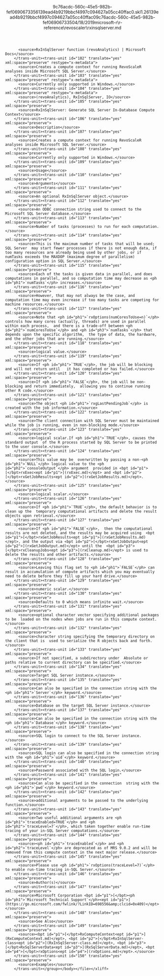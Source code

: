<?xml version="1.0"?><xliff version="1.2" xmlns="urn:oasis:names:tc:xliff:document:1.2" xmlns:xsi="http://www.w3.org/2001/XMLSchema-instance" xsi:schemaLocation="urn:oasis:names:tc:xliff:document:1.2 xliff-core-1.2-transitional.xsd"><file datatype="xml" original="rxinsqlserver.md" source-language="en-US" target-language="en-US"><header><tool tool-id="mdxliff" tool-name="mdxliff" tool-version="1.0-d1654b2" tool-company="Microsoft" /><xliffext:skl_file_name xmlns:xliffext="urn:microsoft:content:schema:xliffextensions">9c76acdc-560c-45e5-982b-fef0690673356139ead4b9219bbcf4997c094627a05cc40ffac0.skl</xliffext:skl_file_name><xliffext:version xmlns:xliffext="urn:microsoft:content:schema:xliffextensions">1.2</xliffext:version><xliffext:ms.openlocfilehash xmlns:xliffext="urn:microsoft:content:schema:xliffextensions">6139ead4b9219bbcf4997c094627a05cc40ffac0</xliffext:ms.openlocfilehash><xliffext:ms.sourcegitcommit xmlns:xliffext="urn:microsoft:content:schema:xliffextensions">9c76acdc-560c-45e5-982b-fef069067335</xliffext:ms.sourcegitcommit><xliffext:ms.lasthandoff xmlns:xliffext="urn:microsoft:content:schema:xliffextensions">04/18/2019</xliffext:ms.lasthandoff><xliffext:ms.openlocfilepath xmlns:xliffext="urn:microsoft:content:schema:xliffextensions">microsoft-r\r-reference\revoscaler\rxinsqlserver.md</xliffext:ms.openlocfilepath></header><body><group id="content" extype="content"><trans-unit id="101" translate="yes" xml:space="preserve" restype="x-metadata">
          <source>RxInSqlServer function (revoAnalytics) | Microsoft Docs</source>
        </trans-unit><trans-unit id="102" translate="yes" xml:space="preserve" restype="x-metadata">
          <source>Creates a compute context for running RevoScaleR analyses inside Microsoft SQL Server.</source>
        </trans-unit><trans-unit id="103" translate="yes" xml:space="preserve" restype="x-metadata">
          <source>Currently only supported in Windows.</source>
        </trans-unit><trans-unit id="104" translate="yes" xml:space="preserve" restype="x-metadata">
          <source>(revoAnalytics), RxInSqlServer, IO</source>
        </trans-unit><trans-unit id="105" translate="yes" xml:space="preserve">
          <source>RxInSqlServer: Generate SQL Server In-Database Compute Context</source>
        </trans-unit><trans-unit id="106" translate="yes" xml:space="preserve">
          <source>Description</source>
        </trans-unit><trans-unit id="107" translate="yes" xml:space="preserve">
          <source>Creates a compute context for running RevoScaleR analyses inside Microsoft SQL Server.</source>
        </trans-unit><trans-unit id="108" translate="yes" xml:space="preserve">
          <source>Currently only supported in Windows.</source>
        </trans-unit><trans-unit id="109" translate="yes" xml:space="preserve">
          <source>Usage</source>
        </trans-unit><trans-unit id="110" translate="yes" xml:space="preserve">
          <source>Arguments</source>
        </trans-unit><trans-unit id="111" translate="yes" xml:space="preserve">
          <source>An optional RxInSqlServer object.</source>
        </trans-unit><trans-unit id="112" translate="yes" xml:space="preserve">
          <source>An ODBC connection string used to connect to the Microsoft SQL Server database.</source>
        </trans-unit><trans-unit id="113" translate="yes" xml:space="preserve">
          <source>Number of tasks (processes) to run for each computation.</source>
        </trans-unit><trans-unit id="114" translate="yes" xml:space="preserve">
          <source>This is the maximum number of tasks that will be used; SQL Server  may start fewer processes if there is not enough data, if too many resources are already being used by other jobs, or if  numTasks exceeds the MAXDOP (maximum degree of parallelism) configuration option in SQL Server.</source>
        </trans-unit><trans-unit id="115" translate="yes" xml:space="preserve">
          <source>Each of the tasks is given data in parallel, and does computations in parallel, and so computation time may decrease as <ph id="ph1">`numTasks`</ph> increases.</source>
        </trans-unit><trans-unit id="116" translate="yes" xml:space="preserve">
          <source>However, that may not always be the case, and computation time may even increase if too many tasks are competing for machine resources.</source>
        </trans-unit><trans-unit id="117" translate="yes" xml:space="preserve">
          <source>Note that <ph id="ph1">`rxOptions(numCoresToUse=n)`</ph> controls how many cores (actually, threads) are used in parallel within each process,  and there is a trade-off between <ph id="ph2">`numCoresToUse`</ph> and <ph id="ph3">`numTasks`</ph> that depends upon the specific algorithm,  the type of data, the hardware, and the other jobs that are running.</source>
        </trans-unit><trans-unit id="118" translate="yes" xml:space="preserve">
          <source>logical value.</source>
        </trans-unit><trans-unit id="119" translate="yes" xml:space="preserve">
          <source>If <ph id="ph1">`TRUE`</ph>, the job will be blocking and will not return until   it has completed or has failed.</source>
        </trans-unit><trans-unit id="120" translate="yes" xml:space="preserve">
          <source>If <ph id="ph1">`FALSE`</ph>, the job will be non-blocking and return immediately,  allowing you to continue running other R code.</source>
        </trans-unit><trans-unit id="121" translate="yes" xml:space="preserve">
          <source>The object <ph id="ph1">`rxgLastPendingJob`</ph> is created with the job information.</source>
        </trans-unit><trans-unit id="122" translate="yes" xml:space="preserve">
          <source>The client connection with SQL Server must be maintained while the job is running, even in non-blocking mode.</source>
        </trans-unit><trans-unit id="123" translate="yes" xml:space="preserve">
          <source>logical scalar.If <ph id="ph1">`TRUE`</ph>, causes the standard output  of the R process started by SQL Server to be printed to the user console.</source>
        </trans-unit><trans-unit id="124" translate="yes" xml:space="preserve">
          <source>This value may be  overwritten by passing a non-<ph id="ph1">`NULL`</ph> logical value to the <ph id="ph2">`consoleOutput`</ph> argument  provided in <bpt id="p1">[</bpt>rxExec<ept id="p1">](rxExec.md)</ept> and <bpt id="p2">[</bpt>rxGetJobResults<ept id="p2">](rxGetJobResults.md)</ept>.</source>
        </trans-unit><trans-unit id="125" translate="yes" xml:space="preserve">
          <source>logical scalar.</source>
        </trans-unit><trans-unit id="126" translate="yes" xml:space="preserve">
          <source>If <ph id="ph1">`TRUE`</ph>, the default behavior is to clean up the  temporary computational artifacts and delete the result objects upon retrieval.</source>
        </trans-unit><trans-unit id="127" translate="yes" xml:space="preserve">
          <source>If <ph id="ph1">`FALSE`</ph>,  then the computational results are not deleted, and the results may be acquired using  <bpt id="p1">[</bpt>rxGetJobResults<ept id="p1">](rxGetJobResults.md)</ept>, and the output via <bpt id="p2">[</bpt>rxGetJobOutput<ept id="p2">](rxGetJobOutput.md)</ept> until the  <bpt id="p3">[</bpt>rxCleanupJobs<ept id="p3">](rxCleanup.md)</ept> is used to delete the results and other artifacts.</source>
        </trans-unit><trans-unit id="128" translate="yes" xml:space="preserve">
          <source>Leaving this flag set to <ph id="ph1">`FALSE`</ph> can result in accumulation of compute artifacts which you may eventually need to delete before they fill up your hard drive.</source>
        </trans-unit><trans-unit id="129" translate="yes" xml:space="preserve">
          <source>numeric scalar.</source>
        </trans-unit><trans-unit id="130" translate="yes" xml:space="preserve">
          <source>Defaults to 0 which means infinite wait.</source>
        </trans-unit><trans-unit id="131" translate="yes" xml:space="preserve">
          <source>optional character vector specifying additional packages to be  loaded on the nodes when jobs are run in this compute context.</source>
        </trans-unit><trans-unit id="132" translate="yes" xml:space="preserve">
          <source>character string specifying the temporary directory on the client that is  used to serialize the R objects back and forth.</source>
        </trans-unit><trans-unit id="133" translate="yes" xml:space="preserve">
          <source>If not specified, a subdirectory under  Absolute or paths relative to current directory can be specified.</source>
        </trans-unit><trans-unit id="134" translate="yes" xml:space="preserve">
          <source>Target SQL Server instance.</source>
        </trans-unit><trans-unit id="135" translate="yes" xml:space="preserve">
          <source>Can also be specified in the connection string with the <ph id="ph1">`Server`</ph> keyword.</source>
        </trans-unit><trans-unit id="136" translate="yes" xml:space="preserve">
          <source>Database on the target SQL Server instance.</source>
        </trans-unit><trans-unit id="137" translate="yes" xml:space="preserve">
          <source>Can also be specified in the connection string with the <ph id="ph1">`Database`</ph> keyword.</source>
        </trans-unit><trans-unit id="138" translate="yes" xml:space="preserve">
          <source>SQL login to connect to the SQL Server instance.</source>
        </trans-unit><trans-unit id="139" translate="yes" xml:space="preserve">
          <source>SQL login can also be specified in the connection string with the <ph id="ph1">`uid`</ph> keyword.</source>
        </trans-unit><trans-unit id="140" translate="yes" xml:space="preserve">
          <source>Password associated with the SQL login.</source>
        </trans-unit><trans-unit id="141" translate="yes" xml:space="preserve">
          <source>Can also be specified in the connection  string with the <ph id="ph1">`pwd`</ph> keyword.</source>
        </trans-unit><trans-unit id="142" translate="yes" xml:space="preserve">
          <source>additional arguments to be passed to the underlying function.</source>
        </trans-unit><trans-unit id="143" translate="yes" xml:space="preserve">
          <source>Two useful additional arguments are <ph id="ph1">`traceEnabled=TRUE`</ph> and <ph id="ph2">`traceLevel=7`</ph>, which taken together enable run-time tracing of your in-SQL Server computations.</source>
        </trans-unit><trans-unit id="144" translate="yes" xml:space="preserve">
          <source><ph id="ph1">`traceEnabled`</ph> and <ph id="ph2">`traceLevel`</ph> are deprecated as of MRS 9.0.2 and will be removed from this compute context in the next major release.</source>
        </trans-unit><trans-unit id="145" translate="yes" xml:space="preserve">
          <source>Please use <ph id="ph1">`rxOptions(traceLevel=7)`</ph> to enable run-time tracing in-SQL Server.</source>
        </trans-unit><trans-unit id="146" translate="yes" xml:space="preserve">
          <source>Author(s)</source>
        </trans-unit><trans-unit id="147" translate="yes" xml:space="preserve">
          <source>Microsoft Corporation <bpt id="p1">[</bpt><ph id="ph1">`Microsoft Technical Support`</ph><ept id="p1">](https://go.microsoft.com/fwlink/?LinkID=698556&amp;clcid=0x409)</ept></source>
        </trans-unit><trans-unit id="148" translate="yes" xml:space="preserve">
          <source>See Also</source>
        </trans-unit><trans-unit id="149" translate="yes" xml:space="preserve">
          <source><bpt id="p1">[</bpt>RxComputeContext<ept id="p1">](RxComputeContext.md)</ept>, <bpt id="p2">[</bpt>RxInSqlServer-class<ept id="p2">](RxInSqlServer-class.md)</ept>, <bpt id="p3">[</bpt>RxSqlServerData<ept id="p3">](RxSqlServerData.md)</ept>, <bpt id="p4">[</bpt>rxOptions<ept id="p4">](rxOptions.md)</ept>.</source>
        </trans-unit><trans-unit id="150" translate="yes" xml:space="preserve">
          <source>Examples</source>
        </trans-unit></group></body></file></xliff>